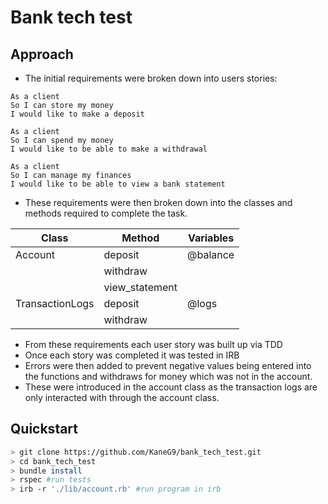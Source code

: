 # Bank tech test

## Approach
* The initial requirements were broken down into users stories:
```
As a client
So I can store my money
I would like to make a deposit

As a client
So I can spend my money
I would like to be able to make a withdrawal

As a client
So I can manage my finances
I would like to be able to view a bank statement
```
* These requirements were then broken down into the classes and methods required to complete the task.

| Class           | Method         | Variables |
|-----------------|----------------|-----------|
| Account         | deposit        | @balance  |
|                 | withdraw       |           |
|                 | view_statement |           |
| TransactionLogs | deposit        | @logs     |
|                 | withdraw       |           |

* From these requirements each user story was built up via TDD
* Once each story was completed it was tested in IRB
* Errors were then added to prevent negative values being entered into the functions and withdraws for money which was not in the account.
* These were introduced in the account class as the transaction logs are only interacted with through the account class.

## Quickstart

```bash
> git clone https://github.com/KaneG9/bank_tech_test.git
> cd bank_tech_test
> bundle install
> rspec #run tests
> irb -r './lib/account.rb' #run program in irb
```
